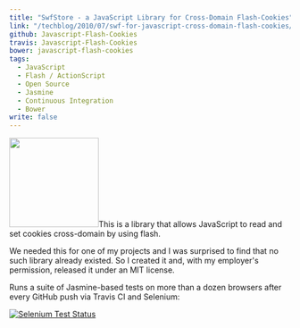 ```yaml
---
title: "SwfStore - a JavaScript Library for Cross-Domain Flash-Cookies"
link: "/techblog/2010/07/swf-for-javascript-cross-domain-flash-cookies/"
github: Javascript-Flash-Cookies
travis: Javascript-Flash-Cookies
bower: javascript-flash-cookies
tags: 
  - JavaScript
  - Flash / ActionScript
  - Open Source
  - Jasmine
  - Continuous Integration
  - Bower
write: false
---
```


<img class="left" width="160" src="/techblog/wp-content/uploads/2010/07/325990_chocolate_chip_cookies_2.jpg" alt="" />This is a library that allows JavaScript to read and set cookies cross-domain by using flash.

We needed this for one of my projects and I was surprised to find that no such library already existed. So I created it and, with my employer's permission, released it under an MIT license.

Runs a suite of Jasmine-based tests on more than a dozen browsers after every GitHub push via Travis CI and Selenium:

[![Selenium Test Status](https://saucelabs.com/browser-matrix/jsfc.svg)](https://saucelabs.com/u/jsfc)